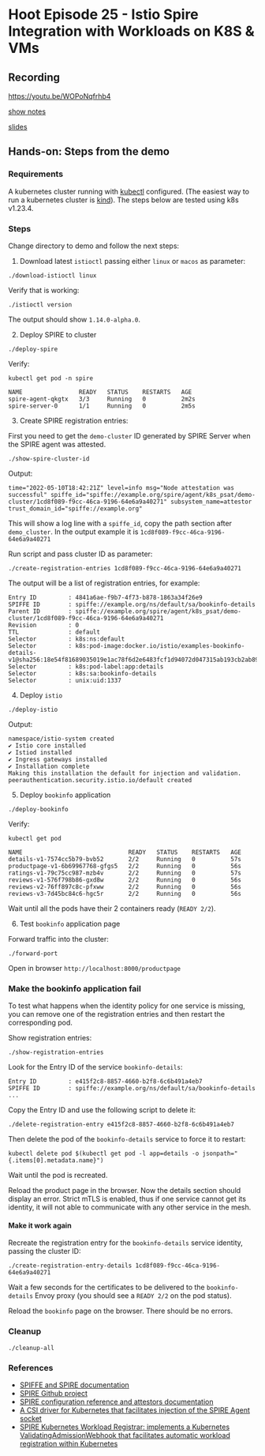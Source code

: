 # Hoot Episode 25 - Istio Spire Integration with Workloads on K8S & VMs

## Recording ##
 https://youtu.be/WOPoNqfrhb4 

[show notes](SHOWNOTES.md)

[slides](slides/istio-spire-slides.pdf)

## Hands-on: Steps from the demo

### Requirements

A kubernetes cluster running with [kubectl](https://kind.sigs.k8s.io/) configured. 
(The easiest way to run a kubernetes cluster is [kind](https://kind.sigs.k8s.io/)). The steps below are tested using k8s v1.23.4.

### Steps

Change directory to demo and follow the next steps:

1. Download latest `istioctl` passing either `linux` or `macos` as parameter:

```
./download-istioctl linux
```

Verify that is working:

```
./istioctl version
```

The output should show `1.14.0-alpha.0`.

2. Deploy SPIRE to cluster

```
./deploy-spire
```

Verify:

```
kubectl get pod -n spire

NAME                READY   STATUS    RESTARTS   AGE
spire-agent-qkgtx   3/3     Running   0          2m2s
spire-server-0      1/1     Running   0          2m5s
```

3. Create SPIRE registration entries:

First you need to get the `demo-cluster` ID generated by SPIRE Server when the 
SPIRE agent was attested.

```
./show-spire-cluster-id
```

Output:
```
time="2022-05-10T18:42:21Z" level=info msg="Node attestation was successful" spiffe_id="spiffe://example.org/spire/agent/k8s_psat/demo-cluster/1cd8f089-f9cc-46ca-9196-64e6a9a40271" subsystem_name=attestor trust_domain_id="spiffe://example.org"
```

This will show a log line with a `spiffe_id`, copy the path section after `demo_cluster`.
In the output example it is `1cd8f089-f9cc-46ca-9196-64e6a9a40271`

Run script and pass cluster ID as parameter:
```
./create-registration-entries 1cd8f089-f9cc-46ca-9196-64e6a9a40271
```

The output will be a list of registration entries, for example:

```
Entry ID         : 4841a6ae-f9b7-4f73-b878-1863a34f26e9
SPIFFE ID        : spiffe://example.org/ns/default/sa/bookinfo-details
Parent ID        : spiffe://example.org/spire/agent/k8s_psat/demo-cluster/1cd8f089-f9cc-46ca-9196-64e6a9a40271
Revision         : 0
TTL              : default
Selector         : k8s:ns:default
Selector         : k8s:pod-image:docker.io/istio/examples-bookinfo-details-v1@sha256:18e54f81689035019e1ac78f6d2e6483fcf1d94072d047315ab193cb2ab89ae5
Selector         : k8s:pod-label:app:details
Selector         : k8s:sa:bookinfo-details
Selector         : unix:uid:1337
```

4. Deploy `istio`

```
./deploy-istio
```

Output:

```
namespace/istio-system created
✔ Istio core installed                                                                                           
✔ Istiod installed                                                                                               
✔ Ingress gateways installed                                                                                     
✔ Installation complete                                                                                          Making this installation the default for injection and validation.
peerauthentication.security.istio.io/default created
```

5. Deploy `bookinfo` application

```
./deploy-bookinfo
```

Verify:

```
kubectl get pod

NAME                              READY   STATUS    RESTARTS   AGE
details-v1-7574cc5b79-bvb52       2/2     Running   0          57s
productpage-v1-6b69967768-gfgs5   2/2     Running   0          56s
ratings-v1-79c75cc987-mzb4v       2/2     Running   0          57s
reviews-v1-576f798b86-gxd8w       2/2     Running   0          56s
reviews-v2-76ff897c8c-pfxww       2/2     Running   0          56s
reviews-v3-7d45bc84c6-hgc5r       2/2     Running   0          56s
```

Wait until all the pods have their 2 containers ready (`READY 2/2`).

6. Test `bookinfo` application page

Forward traffic into the cluster:
```
./forward-port
```

Open in browser `http://localhost:8000/productpage`

### Make the bookinfo application fail

To test what happens when the identity policy for one service is missing, you can remove one of the 
registration entries and then restart the corresponding pod.

Show registration entries:
```
./show-registration-entries
```

Look for the Entry ID of the service `bookinfo-details`:

```
Entry ID         : e415f2c8-8857-4660-b2f8-6c6b491a4eb7
SPIFFE ID        : spiffe://example.org/ns/default/sa/bookinfo-details
...
```

Copy the Entry ID and use the following script to delete it:

```
./delete-registration-entry e415f2c8-8857-4660-b2f8-6c6b491a4eb7
```

Then delete the pod of the `bookinfo-details` service to force it to restart:

```
kubectl delete pod $(kubectl get pod -l app=details -o jsonpath="{.items[0].metadata.name}")
```

Wait until the pod is recreated.

Reload the product page in the browser. Now the details section should display an error.
Strict mTLS is enabled, thus if one service cannot get its identity, it will not able to communicate
with any other service in the mesh.

#### Make it work again

Recreate the registration entry for the `bookinfo-details` service identity, passing the cluster ID:

```
./create-registration-entry-details 1cd8f089-f9cc-46ca-9196-64e6a9a40271
```

Wait a few seconds for the certificates to be delivered to the `bookinfo-details` Envoy proxy (you should see a `READY 2/2` on the pod status).

Reload the `bookinfo` page on the browser. There should be no errors.

### Cleanup

```
./cleanup-all
```

### References

* [SPIFFE and SPIRE documentation](https://spiffe.io)
* [SPIRE Github project](https://github.com/spiffe/spire)
* [SPIRE configuration reference and attestors documentation](https://github.com/spiffe/spire/tree/main/doc)
* [A CSI driver for Kubernetes that facilitates injection of the SPIRE Agent socket](https://github.com/spiffe/spiffe-csi)
* [SPIRE Kubernetes Workload Registrar: implements a Kubernetes ValidatingAdmissionWebhook that facilitates automatic workload registration within Kubernetes](https://github.com/spiffe/spire/tree/main/support/k8s/k8s-workload-registrar)
